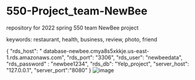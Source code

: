 # 550-Project_team-NewBee
repository for 2022 spring 550 team NewBee project

keywords: restaurant, health, business, review, photo, friend

{
    "rds_host": " database-newbee.cmya8s5xkkje.us-east-1.rds.amazonaws.com",
    "rds_port": "3306",
    "rds_user": "newbeedata",
    "rds_password" : "newbee1234",
    "rds_db": "Yelp_project",
    "server_host": "127.0.0.1",
    "server_port":"8080"
}
![image](https://user-images.githubusercontent.com/57376319/162376345-4da2ca72-ed41-42ff-941c-aa3106eeccac.png)

